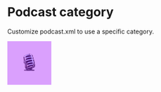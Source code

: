 # Podcast category

Customize podcast.xml to use a specific category.

<img src="https://raw.githubusercontent.com/microdotblog/plugin-podcast-category/main/icon.png" width="100" height="100">
